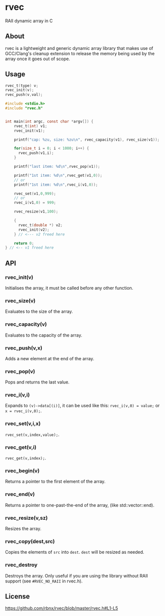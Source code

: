 # rvec
RAII dynamic array in C

## About
rvec is a lightweight and generic dynamic array library that makes use of GCC/Clang's cleanup extension to release the memory being used by the array once it goes out of scope.

## Usage
```c
rvec_t(type) v;
rvec_init(v);
rvec_push(v,val);
```

```c
#include <stdio.h>
#include "rvec.h"


int main(int argc, const char *argv[]) {
    rvec_t(int) v1;
    rvec_init(v1);

    printf("cap: %zu, size: %zu\n", rvec_capacity(v1), rvec_size(v1));

    for(size_t i = 0; i < 1000; i++) {
      rvec_push(v1,i);
    }

    printf("last item: %d\n",rvec_pop(v1));

    printf("1st item: %d\n",rvec_get(v1,0));
    // or 
    printf("1st item: %d\n",rvec_i(v1,0));

    rvec_set(v1,0,999);
    // or
    rvec_i(v1,0) = 999;

    rvec_resize(v1,100);

    {
      rvec_t(double *) v2;
      rvec_init(v2);
    } // <--- v2 freed here

    return 0;
} // <-- v1 freed here
```
## API

### rvec_init(v)
Initialises the array, it must be called before any other function.
### rvec_size(v)
Evaluates to the size of the array. 
### rvec_capacity(v)
Evaluates to the capacity of the array.
### rvec_push(v,x)
Adds a new element at the end of the array.
### rvec_pop(v)
Pops and returns the last value.
### rvec_i(v,i)
Expands to `(v)->data[(i)]`, it can be used like this: `rvec_i(v,0) = value;` or `x = rvec_i(v,0);`.
### rvec_set(v,i,x)
`rvec_set(v,index,value);`.
### rvec_get(v,i)
`rvec_get(v,index);`.
### rvec_begin(v)
Returns a pointer to the first element of the array.
### rvec_end(v)
Returns a pointer to one-past-the-end of the array, (like std::vector::end).
### rvec_resize(v,sz)
Resizes the array.
### rvec_copy(dest,src)
Copies the elements of `src` into `dest`. `dest` will be resized as needed.
### rvec_destroy
Destroys the array. Only useful if you are using the library without RAII support (see `#RVEC_NO_RAII` in rvec.h).

## License
https://github.com/rbnx/rvec/blob/master/rvec.h#L1-L5